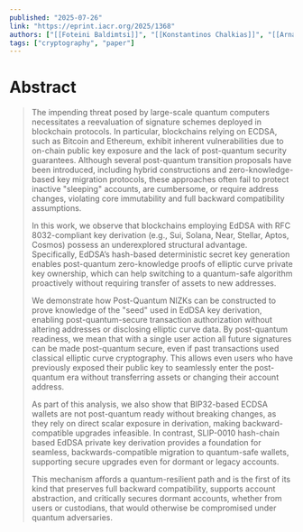 ```yaml
---
published: "2025-07-26"
link: "https://eprint.iacr.org/2025/1368"
authors: ["[[Foteini Baldimtsi]]", "[[Konstantinos Chalkias]]", "[[Arnab Roy]]"]
tags: ["cryptography", "paper"]
---
```


# Abstract

> The impending threat posed by large-scale quantum computers necessitates a reevaluation of signature schemes deployed in blockchain protocols. In particular, blockchains relying on ECDSA, such as Bitcoin and Ethereum, exhibit inherent vulnerabilities due to on-chain public key exposure and the lack of post-quantum security guarantees. Although several post-quantum transition proposals have been introduced, including hybrid constructions and zero-knowledge-based key migration protocols, these approaches often fail to protect inactive "sleeping" accounts, are cumbersome, or require address changes, violating core immutability and full backward compatibility assumptions.
> 
> In this work, we observe that blockchains employing EdDSA with RFC 8032-compliant key derivation (e.g., Sui, Solana, Near, Stellar, Aptos, Cosmos) possess an underexplored structural advantage. Specifically, EdDSA’s hash-based deterministic secret key generation enables post-quantum zero-knowledge proofs of elliptic curve private key ownership, which can help switching to a quantum-safe algorithm proactively without requiring transfer of assets to new addresses.
> 
> We demonstrate how Post-Quantum NIZKs can be constructed to prove knowledge of the "seed" used in EdDSA key derivation, enabling post-quantum-secure transaction authorization without altering addresses or disclosing elliptic curve data. By post-quantum readiness, we mean that with a single user action all future signatures can be made post-quantum secure, even if past transactions used classical elliptic curve cryptography. This allows even users who have previously exposed their public key to seamlessly enter the post-quantum era without transferring assets or changing their account address.
> 
> As part of this analysis, we also show that BIP32-based ECDSA wallets are not post-quantum ready without breaking changes, as they rely on direct scalar exposure in derivation, making backward-compatible upgrades infeasible. In contrast, SLIP-0010  hash-chain based EdDSA private key derivation provides a foundation for seamless, backwards-compatible migration to quantum-safe wallets, supporting secure upgrades even for dormant or legacy accounts.
> 
> This mechanism affords a quantum-resilient path and is the first of its kind that preserves full backward compatibility, supports account abstraction, and critically secures dormant accounts, whether from users or custodians, that would otherwise be compromised under quantum adversaries.